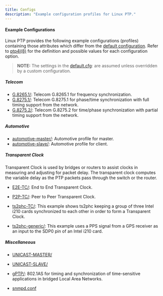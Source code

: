```yaml
---
title: Configs
description: "Example configuration profiles for Linux PTP."
---
```


#### Example Configurations

Linux PTP provides the following example configurations (profiles) containing those attributes which differ from the [default configuration](/documentation/default/). Refer to [ptp4l(8)](/documentation/ptp4l/) for the definition and possible values for each configuration option.

> **NOTE:** The settings in the [default.cfg](/documentation/configs/default-cfg/): are assumed unless overridden by a custom configuration.

##### Telecom

* [G.8265.1/](/documentation/configs/g-8265-1/): Telecom G.8265.1 for frequency synchronization.
* [G.8275.1/](/documentation/configs/g-8275-1/): Telecom G.8275.1 for phase/time synchronization with full timing support from the network.
* [G.8275.2/](/documentation/configs/g-8275-2/): Telecom G.8275.2 for time/phase synchronization with partial timing support from the network.

##### Automotive

* [automotive-master/](/documentation/configs/automotive-master/): Automotive profile for master.
* [automotive-slave/](/documentation/configs/automotive-slave/): Automotive profile for client.

##### Transparent Clock

Transparent Clock is used by bridges or routers to assist clocks in measuring and adjusting for packet delay. The transparent clock computes the variable delay as the PTP packets pass through the switch or the router.

* [E2E-TC/](/documentation/configs/e2e-tc/): End to End Transparent Clock.

* [P2P-TC/](/documentation/configs/p2p-tc/): Peer to Peer Transparent Clock.

* [ts2phc-TC/](/documentation/configs/ts2phc-tc/): This example shows ts2phc keeping a group of three Intel i210 cards
synchronized to each other in order to form a Transparent Clock.
* [ts2phc-generic/](/documentation/configs/ts2phc-generic/): This example uses a PPS signal from a GPS receiver as an input to the SDP0 pin of an Intel i210 card.

##### Miscellaneous

* [UNICAST-MASTER/](/documentation/configs/unicast-master/)
* [UNICAST-SLAVE/](/documentation/configs/unicast-slave/)

* [gPTP/](/documentation/configs/gptp/): 802.1AS for timing and synchronization of time-sensitive applications in bridged Local Area Networks. 
* [snmpd.conf](/documentation/configs/snmpd-conf)
